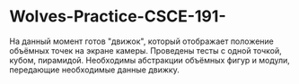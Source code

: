 # Wolves-Practice-CSCE-191-
На данный момент готов "движок", который отображает положение объёмных точек на экране камеры.
Проведены тесты с одной точкой, кубом, пирамидой. Необходимы абстракции объёмных фигур и модули, передающие необходимые данные движку.
